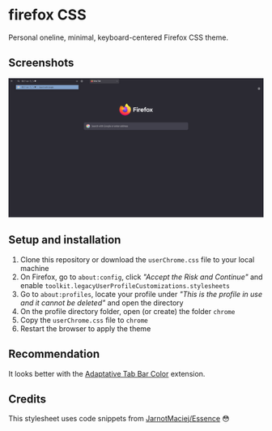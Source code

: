 # firefox CSS
Personal oneline, minimal, keyboard-centered Firefox CSS theme.

## Screenshots
![screenshot2](ass/screenshot2.png)

## Setup and installation
1. Clone this repository or download the `userChrome.css` file to your local machine
2. On Firefox, go to `about:config`, click *"Accept the Risk and Continue"* and enable `toolkit.legacyUserProfileCustomizations.stylesheets`
3. Go to `about:profiles`, locate your profile under *"This is the profile in use and it cannot be deleted"* and open the directory
4. On the profile directory folder, open (or create) the folder `chrome`
5. Copy the `userChrome.css` file to `chrome`
6. Restart the browser to apply the theme

## Recommendation
It looks better with the [Adaptative Tab Bar Color](https://addons.mozilla.org/en-US/firefox/addon/adaptive-tab-bar-colour/) extension.

## Credits
This stylesheet uses code snippets from [JarnotMaciej/Essence](https://github.com/JarnotMaciej/Essence) 😳
